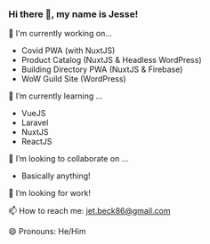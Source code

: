 ### Hi there 👋, my name is Jesse!

🔭 I'm currently working on...
- Covid PWA (with NuxtJS)
- Product Catalog (NuxtJS & Headless WordPress)
- Building Directory PWA (NuxtJS & Firebase)
- WoW Guild Site (WordPress)

🌱 I’m currently learning ... 
- VueJS
- Laravel
- NuxtJS
- ReactJS

👯 I’m looking to collaborate on ...
- Basically anything!

🤔 I’m looking for work!

📫 How to reach me: jet.beck86@gmail.com

😄 Pronouns: He/Him
